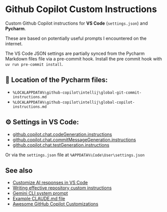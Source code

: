 # Github Copilot Custom Instructions
Custom Github Copilot instructions for **VS Code** (`settings.json`) and **Pycharm**.

These are based on potentially useful prompts I encountered on the internet. 

The VS Code JSON settings are partially synced from the Pycharm Markdown files  file via a pre-commit hook. Install the pre commit hook with `uv run pre-commit install`.

## 📂 Location of the Pycharm files:
- `%LOCALAPPDATA%\github-copilot\intellij\global-git-commit-instructions.md`
- `%LOCALAPPDATA%\github-copilot\intellij\global-copilot-instructions.md`

## ⚙️ Settings in VS Code:
- [github.copilot.chat.codeGeneration.instructions](vscode://settings/github.copilot.chat.codeGeneration.instructions)
- [github.copilot.chat.commitMessageGeneration.instructions](vscode://settings/github.copilot.chat.commitMessageGeneration.instructions)
- [github.copilot.chat.testGeneration.instructions](vscode://settings/github.copilot.chat.testGeneration.instructions)

Or via the `settings.json` file at `%APPDATA%\Code\User\settings.json`


## See also
- [Customize AI responses in VS Code](https://code.visualstudio.com/docs/copilot/copilot-customization#_specify-custom-instructions-in-settings)
- [Writing effective repository custom instructions](https://docs.github.com/en/copilot/customizing-copilot/adding-repository-custom-instructions-for-github-copilot#writing-effective-repository-custom-instructions)
- [Gemini CLI system prompt](https://gist.github.com/simonw/9e5f13665b3112cea00035df7da696c6)
- [Example CLAUDE.md file](https://github.com/mitsuhiko/sloppy-xml-py/blob/main/CLAUDE.md)
- [Awesome GitHub Copilot Customizations](https://github.com/github/awesome-copilot)
